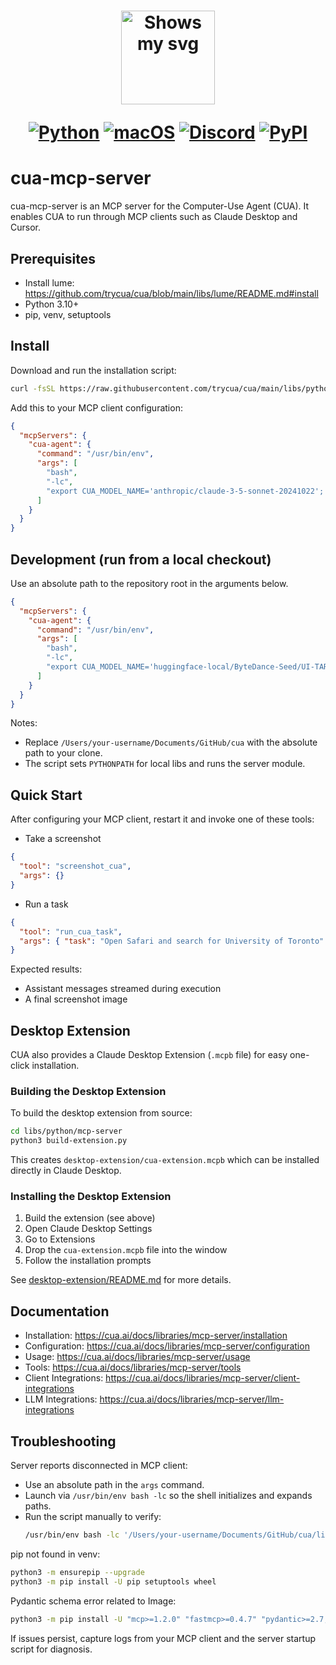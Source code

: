 <div align="center">
<h1>
  <div class="image-wrapper" style="display: inline-block;">
    <picture>
      <source media="(prefers-color-scheme: dark)" alt="logo" height="150" srcset="https://raw.githubusercontent.com/trycua/cua/main/img/logo_white.png" style="display: block; margin: auto;">
      <source media="(prefers-color-scheme: light)" alt="logo" height="150" srcset="https://raw.githubusercontent.com/trycua/cua/main/img/logo_black.png" style="display: block; margin: auto;">
      <img alt="Shows my svg">
    </picture>
  </div>

[![Python](https://img.shields.io/badge/Python-333333?logo=python&logoColor=white&labelColor=333333)](#)
[![macOS](https://img.shields.io/badge/macOS-000000?logo=apple&logoColor=F0F0F0)](#)
[![Discord](https://img.shields.io/badge/Discord-%235865F2.svg?&logo=discord&logoColor=white)](https://discord.com/invite/mVnXXpdE85)
[![PyPI](https://img.shields.io/pypi/v/cua-computer?color=333333)](https://pypi.org/project/cua-computer/)

</h1>
</div>

# cua-mcp-server

cua-mcp-server is an MCP server for the Computer-Use Agent (CUA). It enables CUA to run through MCP clients such as Claude Desktop and Cursor.

## Prerequisites

- Install lume: https://github.com/trycua/cua/blob/main/libs/lume/README.md#install
- Python 3.10+
- pip, venv, setuptools

## Install

Download and run the installation script:

```bash
curl -fsSL https://raw.githubusercontent.com/trycua/cua/main/libs/python/mcp-server/scripts/install_mcp_server.sh | bash
```

Add this to your MCP client configuration:

```json
{
  "mcpServers": {
    "cua-agent": {
      "command": "/usr/bin/env",
      "args": [
        "bash",
        "-lc",
        "export CUA_MODEL_NAME='anthropic/claude-3-5-sonnet-20241022'; ~/.cua/start_mcp_server.sh"
      ]
    }
  }
}
```

## Development (run from a local checkout)

Use an absolute path to the repository root in the arguments below.

```json
{
  "mcpServers": {
    "cua-agent": {
      "command": "/usr/bin/env",
      "args": [
        "bash",
        "-lc",
        "export CUA_MODEL_NAME='huggingface-local/ByteDance-Seed/UI-TARS-1.5-7B'; /Users/your-username/Documents/GitHub/cua/libs/python/mcp-server/scripts/start_mcp_server.sh"
      ]
    }
  }
}
```

Notes:

- Replace `/Users/your-username/Documents/GitHub/cua` with the absolute path to your clone.
- The script sets `PYTHONPATH` for local libs and runs the server module.

## Quick Start

After configuring your MCP client, restart it and invoke one of these tools:

- Take a screenshot

```json
{
  "tool": "screenshot_cua",
  "args": {}
}
```

- Run a task

```json
{
  "tool": "run_cua_task",
  "args": { "task": "Open Safari and search for University of Toronto" }
}
```

Expected results:

- Assistant messages streamed during execution
- A final screenshot image

## Desktop Extension

CUA also provides a Claude Desktop Extension (`.mcpb` file) for easy one-click installation.

### Building the Desktop Extension

To build the desktop extension from source:

```bash
cd libs/python/mcp-server
python3 build-extension.py
```

This creates `desktop-extension/cua-extension.mcpb` which can be installed directly in Claude Desktop.

### Installing the Desktop Extension

1. Build the extension (see above)
2. Open Claude Desktop Settings
3. Go to Extensions
4. Drop the `cua-extension.mcpb` file into the window
5. Follow the installation prompts

See [desktop-extension/README.md](desktop-extension/README.md) for more details.

## Documentation

- Installation: https://cua.ai/docs/libraries/mcp-server/installation
- Configuration: https://cua.ai/docs/libraries/mcp-server/configuration
- Usage: https://cua.ai/docs/libraries/mcp-server/usage
- Tools: https://cua.ai/docs/libraries/mcp-server/tools
- Client Integrations: https://cua.ai/docs/libraries/mcp-server/client-integrations
- LLM Integrations: https://cua.ai/docs/libraries/mcp-server/llm-integrations

## Troubleshooting

Server reports disconnected in MCP client:

- Use an absolute path in the `args` command.
- Launch via `/usr/bin/env bash -lc` so the shell initializes and expands paths.
- Run the script manually to verify:
  ```bash
  /usr/bin/env bash -lc '/Users/your-username/Documents/GitHub/cua/libs/python/mcp-server/scripts/start_mcp_server.sh'
  ```

pip not found in venv:

```bash
python3 -m ensurepip --upgrade
python3 -m pip install -U pip setuptools wheel
```

Pydantic schema error related to Image:

```bash
python3 -m pip install -U "mcp>=1.2.0" "fastmcp>=0.4.7" "pydantic>=2.7,<2.12"
```

If issues persist, capture logs from your MCP client and the server startup script for diagnosis.
